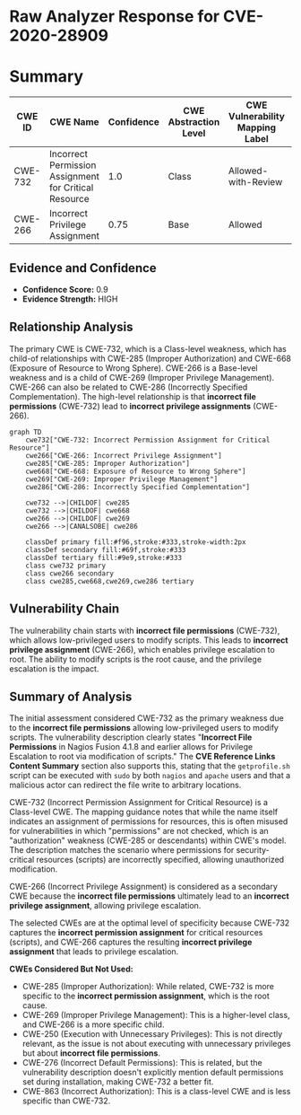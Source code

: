 # Raw Analyzer Response for CVE-2020-28909

# Summary
| CWE ID | CWE Name | Confidence | CWE Abstraction Level | CWE Vulnerability Mapping Label | CWE-Vulnerability Mapping Notes |
|---|---|---|---|---|---|
| CWE-732 | Incorrect Permission Assignment for Critical Resource | 1.0 | Class | Allowed-with-Review | Primary CWE |
| CWE-266 | Incorrect Privilege Assignment | 0.75 | Base | Allowed | Secondary Candidate |

## Evidence and Confidence

*   **Confidence Score:** 0.9
*   **Evidence Strength:** HIGH

## Relationship Analysis
The primary CWE is CWE-732, which is a Class-level weakness, which has child-of relationships with CWE-285 (Improper Authorization) and CWE-668 (Exposure of Resource to Wrong Sphere). CWE-266 is a Base-level weakness and is a child of CWE-269 (Improper Privilege Management). CWE-266 can also be related to CWE-286 (Incorrectly Specified Complementation). The high-level relationship is that **incorrect file permissions** (CWE-732) lead to **incorrect privilege assignments** (CWE-266).

```mermaid
graph TD
    cwe732["CWE-732: Incorrect Permission Assignment for Critical Resource"]
    cwe266["CWE-266: Incorrect Privilege Assignment"]
    cwe285["CWE-285: Improper Authorization"]
    cwe668["CWE-668: Exposure of Resource to Wrong Sphere"]
    cwe269["CWE-269: Improper Privilege Management"]
    cwe286["CWE-286: Incorrectly Specified Complementation"]

    cwe732 -->|CHILDOF| cwe285
    cwe732 -->|CHILDOF| cwe668
    cwe266 -->|CHILDOF| cwe269
    cwe266 -->|CANALSOBE| cwe286

    classDef primary fill:#f96,stroke:#333,stroke-width:2px
    classDef secondary fill:#69f,stroke:#333
    classDef tertiary fill:#9e9,stroke:#333
    class cwe732 primary
    class cwe266 secondary
    class cwe285,cwe668,cwe269,cwe286 tertiary
```

## Vulnerability Chain
The vulnerability chain starts with **incorrect file permissions** (CWE-732), which allows low-privileged users to modify scripts. This leads to **incorrect privilege assignment** (CWE-266), which enables privilege escalation to root. The ability to modify scripts is the root cause, and the privilege escalation is the impact.

## Summary of Analysis
The initial assessment considered CWE-732 as the primary weakness due to the **incorrect file permissions** allowing low-privileged users to modify scripts. The vulnerability description clearly states "**Incorrect File Permissions** in Nagios Fusion 4.1.8 and earlier allows for Privilege Escalation to root via modification of scripts." The **CVE Reference Links Content Summary** section also supports this, stating that the `getprofile.sh` script can be executed with `sudo` by both `nagios` and `apache` users and that a malicious actor can redirect the file write to arbitrary locations.

CWE-732 (Incorrect Permission Assignment for Critical Resource) is a Class-level CWE. The mapping guidance notes that while the name itself indicates an assignment of permissions for resources, this is often misused for vulnerabilities in which "permissions" are not checked, which is an "authorization" weakness (CWE-285 or descendants) within CWE's model. The description matches the scenario where permissions for security-critical resources (scripts) are incorrectly specified, allowing unauthorized modification.

CWE-266 (Incorrect Privilege Assignment) is considered as a secondary CWE because the **incorrect file permissions** ultimately lead to an **incorrect privilege assignment**, allowing privilege escalation.

The selected CWEs are at the optimal level of specificity because CWE-732 captures the **incorrect permission assignment** for critical resources (scripts), and CWE-266 captures the resulting **incorrect privilege assignment** that leads to privilege escalation.

**CWEs Considered But Not Used:**

*   CWE-285 (Improper Authorization): While related, CWE-732 is more specific to the **incorrect permission assignment**, which is the root cause.
*   CWE-269 (Improper Privilege Management): This is a higher-level class, and CWE-266 is a more specific child.
*   CWE-250 (Execution with Unnecessary Privileges): This is not directly relevant, as the issue is not about executing with unnecessary privileges but about **incorrect file permissions**.
*   CWE-276 (Incorrect Default Permissions): This is related, but the vulnerability description doesn't explicitly mention default permissions set during installation, making CWE-732 a better fit.
*   CWE-863 (Incorrect Authorization): This is a class-level CWE and is less specific than CWE-732.
